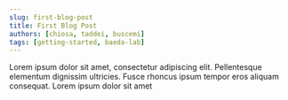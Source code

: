 ```yaml
---
slug: first-blog-post
title: First Blog Post
authors: [chiosa, taddei, buscemi]
tags: [getting-started, baeda-lab]
---
```


Lorem ipsum dolor sit amet, consectetur adipiscing elit. Pellentesque elementum dignissim ultricies. Fusce rhoncus ipsum tempor eros aliquam consequat. Lorem ipsum dolor sit amet
